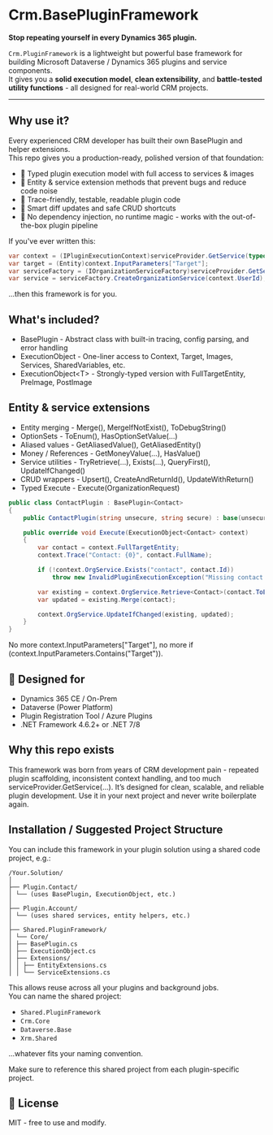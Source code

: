 # Crm.BasePluginFramework

**Stop repeating yourself in every Dynamics 365 plugin.**

`Crm.PluginFramework` is a lightweight but powerful base framework for building Microsoft Dataverse / Dynamics 365 plugins and service components.  
It gives you a **solid execution model**, **clean extensibility**, and **battle-tested utility functions** - all designed for real-world CRM projects.

---

## Why use it?

Every experienced CRM developer has built their own BasePlugin and helper extensions.  
This repo gives you a production-ready, polished version of that foundation:
  - 🧠 Typed plugin execution model with full access to services & images
  - 🧰 Entity & service extension methods that prevent bugs and reduce code noise
  - 💬 Trace-friendly, testable, readable plugin code
  - 🔁 Smart diff updates and safe CRUD shortcuts
  - 🧼 No dependency injection, no runtime magic - works with the out-of-the-box plugin pipeline

If you've ever written this:

```csharp
var context = (IPluginExecutionContext)serviceProvider.GetService(typeof(IPluginExecutionContext));
var target = (Entity)context.InputParameters["Target"];
var serviceFactory = (IOrganizationServiceFactory)serviceProvider.GetService(typeof(IOrganizationServiceFactory));
var service = serviceFactory.CreateOrganizationService(context.UserId);
```
...then this framework is for you.

## What's included?

  - BasePlugin - Abstract class with built-in tracing, config parsing, and error handling
  - ExecutionObject - One-liner access to Context, Target, Images, Services, SharedVariables, etc.
  - ExecutionObject&lt;T&gt; - Strongly-typed version with FullTargetEntity, PreImage, PostImage


## Entity & service extensions

  - Entity merging - Merge(), MergeIfNotExist(), ToDebugString()
  - OptionSets - ToEnum<T>(), HasOptionSetValue(...)
  - Aliased values - GetAliasedValue<T>(), GetAliasedEntity()
  - Money / References - GetMoneyValue(...), HasValue()
  - Service utilities - TryRetrieve(...), Exists(...), QueryFirst<T>(), UpdateIfChanged()
  - CRUD wrappers - Upsert(), CreateAndReturnId(), UpdateWithReturn()
  - Typed Execute - Execute<TResponse>(OrganizationRequest)

```csharp
public class ContactPlugin : BasePlugin<Contact>
{
    public ContactPlugin(string unsecure, string secure) : base(unsecure, secure) {}

    public override void Execute(ExecutionObject<Contact> context)
    {
        var contact = context.FullTargetEntity;
        context.Trace("Contact: {0}", contact.FullName);

        if (!context.OrgService.Exists("contact", contact.Id))
            throw new InvalidPluginExecutionException("Missing contact.");

        var existing = context.OrgService.Retrieve<Contact>(contact.ToEntityReference(), new ColumnSet("firstname"));
        var updated = existing.Merge(contact);

        context.OrgService.UpdateIfChanged(existing, updated);
    }
}
```
No more context.InputParameters["Target"], no more if (context.InputParameters.Contains("Target")).
## 🚀 Designed for
  - Dynamics 365 CE / On-Prem
  - Dataverse (Power Platform)
  - Plugin Registration Tool / Azure Plugins
  - .NET Framework 4.6.2+ or .NET 7/8

## Why this repo exists

This framework was born from years of CRM development pain - repeated plugin scaffolding, inconsistent context handling, and too much serviceProvider.GetService(...).
It’s designed for clean, scalable, and reliable plugin development.
Use it in your next project and never write boilerplate again.

## Installation / Suggested Project Structure

You can include this framework in your plugin solution using a shared code project, e.g.:
```
/Your.Solution/
│
├── Plugin.Contact/
│ └── (uses BasePlugin, ExecutionObject, etc.)
│
├── Plugin.Account/
│ └── (uses shared services, entity helpers, etc.)
│
├── Shared.PluginFramework/
│ └── Core/
│ ├── BasePlugin.cs
│ ├── ExecutionObject.cs
│ ├── Extensions/
│ │ ├── EntityExtensions.cs
│ │ └── ServiceExtensions.cs
```

This allows reuse across all your plugins and background jobs.  
You can name the shared project:

- `Shared.PluginFramework`  
- `Crm.Core`
- `Dataverse.Base`
- `Xrm.Shared`

...whatever fits your naming convention.

Make sure to reference this shared project from each plugin-specific project.

## 📄 License

MIT - free to use and modify.
